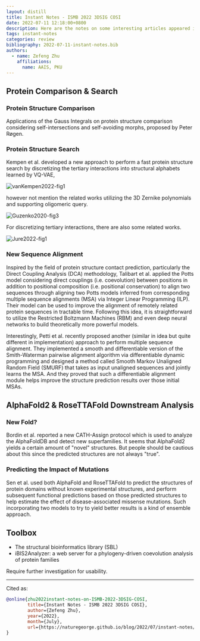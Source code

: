 ```yaml
---
layout: distill
title: Instant Notes - ISMB 2022 3DSIG COSI
date: 2022-07-11 12:18:00+0800
description: Here are the notes on some interesting articles appeared in the ISMB 2022's 3DSIG COSI, as well as related works on the same topic.
tags: instant-notes
categories: review
bibliography: 2022-07-11-instant-notes.bib
authors:
  - name: Zefeng Zhu
    affiliations:
      name: AAIS, PKU
---
```


## Protein Comparison & Search

### Protein Structure Comparison

Applications of the Gauss Integrals on protein structure comparison considering self-intersections and self-avoiding morphs, proposed by Peter Røgen<d-cite key="PR2021"></d-cite><d-cite key="PR2003"></d-cite>.

### Protein Structure Search

Kempen et al. developed a new approach to perform a fast protein structure search by discretizing the tertiary interactions into structural alphabets learned by VQ-VAE<d-cite key="vanKempen2022"></d-cite>,

![vanKempen2022-fig1](https://www.biorxiv.org/content/biorxiv/early/2022/06/24/2022.02.07.479398/F1.large.jpg)

however not mention the related works utilizing the 3D Zernike polynomials and supporting oligomeric query<d-cite key="Guzenko2020"></d-cite>.

![Guzenko2020-fig3](https://journals.plos.org/ploscompbiol/article/figure/image?size=large&id=10.1371/journal.pcbi.1007970.g003)

For discretizing tertiary interactions, there are also some related works<d-cite key="Jure2022"></d-cite>.

![Jure2022-fig1](https://journals.plos.org/plosone/article/figure/image?size=large&id=10.1371/journal.pone.0263566.g001)

### New Sequence Alignment

Inspired by the field of protein structure contact prediction, particularly the Direct Coupling Analysis (DCA) methodology, Talibart et al. applied the Potts model considering direct couplings (i.e. coevolution) between positions in addition to positional composition (i.e. positional conservation) to align two sequences through aligning two Potts models inferred from corresponding multiple sequence alignments (MSA) via Integer Linear Programming (ILP)<d-cite key="Talibart2021"></d-cite>. Their model can be used to improve the alignment of remotely related protein sequences in tractable time. Following this idea, it is straightforward to utilize the Restricted Boltzmann Machines (RBM)<d-cite key="Monasson2019"></d-cite> and even deep neural networks to build theoretically more powerful models.

Interestingly, Petti et al. recently proposed another (similar in idea but quite different in implementation) approach to perform multiple sequence alignment<d-cite key="Petti2021"></d-cite>. They implemented a smooth and differentiable version of the Smith-Waterman pairwise alignment algorithm via differentiable dynamic programming and designed a method called Smooth Markov Unaligned Random Field (SMURF) that takes as input unaligned sequences and jointly learns the MSA. And they proved that such a differentiable alignment module helps improve the structure prediction results over those initial MSAs.

## AlphaFold2 & RoseTTAFold Downstream Analysis

### New Fold?

Bordin et al. reported a new CATH-Assign protocol which is used to analyze the AlphaFoldDB and detect new superfamilies<d-cite key="Bordin2022"></d-cite>. It seems that AlphaFold2 yields a certain amount of "novel" structures. But people should be cautious about this since the predicted structures are not always "true".

### Predicting the Impact of Mutations

Sen et al. used both AlphaFold and RoseTTAFold to predict the structures of protein domains without known experimental structures, and perform subsequent functional predictions based on those predicted structures to help estimate the effect of disease-associated missense mutations<d-cite key="Sen2022"></d-cite>. Such incorporating two models to try to yield better results is a kind of ensemble approach.

## Toolbox

* The structural bioinformatics library (SBL)<d-cite key="Cazals2016"></d-cite>
* iBIS2Analyzer: a web server for a phylogeny-driven coevolution analysis of protein families<d-cite key="Oteri2022"></d-cite>

Require further investigation for usability.

***

Cited as:

```bibtex
@online{zhu2022instant-notes-on-ISMB-2022-3DSIG-COSI,
        title={Instant Notes - ISMB 2022 3DSIG COSI},
        author={Zefeng Zhu},
        year={2022},
        month={July},
        url={https://naturegeorge.github.io/blog/2022/07/instant-notes/},
}
```
